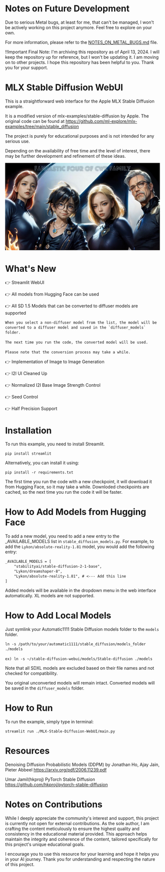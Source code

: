 Notes on Future Development
====================================
Due to serious Metal bugs, at least for me, that can't be managed, I won't be actively working on this project anymore. Feel free to explore on your own.

For more information, please refer to the [NOTES_ON_METAL_BUGS.md](NOTES_ON_METAL_BUGS.md) file.

‼️Important Final Note: I'm archiving this repository as of April 13, 2024. I will keep the repository up for reference, but I won't be updating it. I am moving on to other projects. I hope this repository has been helpful to you. Thank you for your support.

MLX Stable Diffusion WebUI
====================================
This is a straightforward web interface for the Apple MLX Stable Diffusion example.

It is a modified version of mlx-examples/stable-diffusion by Apple. The original code can be found at https://github.com/ml-explore/mlx-examples/tree/main/stable_diffusion

The project is purely for educational purposes and is not intended for any serious use.

Depending on the availability of free time and the level of interest, there may be further development and refinement of these ideas.

![thumb.jpeg](thumb.jpeg)

What's New
=============

👉 Streamlit WebUI

👉 All models from Hugging Face can be used

👉 All SD 1.5 Models that can be converted to diffuser models are supported

    When you select a non-diffuser model from the list, the model will be converted to a diffuser model and saved in the `diffuser_models` folder. 
 
    The next time you run the code, the converted model will be used.

    Please note that the conversion process may take a while.

👉 Implementation of Image to Image Generation

👉 I2I UI Cleaned Up

👉 Normalized I2I Base Image Strength Control

👉 Seed Control

👉 Half Precision Support

Installation
=============

To run this example, you need to install Streamlit. 

    pip install streamlit   

Alternatively, you can install it using:

    pip install -r requirements.txt

The first time you run the code with a new checkpoint, it will download it from Hugging Face, so it may take a while. Downloded checkpoints are cached, so the next time you run the code it will be faster.

How to Add Models from Hugging Face
===================================

To add a new model, you need to add a new entry to the _AVAILABLE_MODELS list in `stable_diffusion_models.py`. For example, to add the `Lykon/absolute-reality-1.81` model, you would add the following entry:

    _AVAILABLE_MODELS = [
        "stabilityai/stable-diffusion-2-1-base",
        "Lykon/dreamshaper-8",
        "Lykon/absolute-reality-1.81", # <--- Add this line
    ]

Added models will be available in the dropdown menu in the web interface automatically. XL models are not supported. 


How to Add Local Models
===================================

Just symlink your Automatic1111 Stable Diffusion models folder to the `models` folder. 

    ln -s /path/to/your/automatic1111/stable_diffusion/models_folder ./models

    ex) ln -s ~/stable-diffusion-webui/models/Stable-diffusion ./models

Note that all SDXL models are excluded based on their file names and not checked for compatibility.

You original unconverted models will remain intact. Converted models will be saved in the `diffuser_models` folder.

How to Run
=============
To run the example, simply type in terminal:

    streamlit run ./MLX-Stable-Diffusion-WebUI/main.py

Resources
=============

Denoising Diffusion Probabilistic Models (DDPM) by Jonathan Ho, Ajay Jain, Pieter Abbeel
https://arxiv.org/pdf/2006.11239.pdf

Umar Jamil(hkproj) PyTorch Stable Diffusion
https://github.com/hkproj/pytorch-stable-diffusion

Notes on Contributions
=======================
While I deeply appreciate the community's interest and support, this project is currently not open for external contributions. As the sole author, I am crafting the content meticulously to ensure the highest quality and consistency in the educational material provided. This approach helps maintain the integrity and coherence of the content, tailored specifically for this project's unique educational goals.

I encourage you to use this resource for your learning and hope it helps you in your AI journey. Thank you for understanding and respecting the nature of this project.